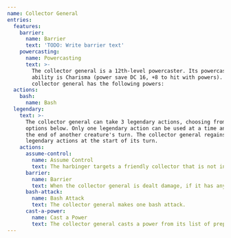 ```yaml
---
name: Collector General
entries:
  features:
    barrier:
      name: Barrier
      text: 'TODO: Write barrier text'
    powercasting:
      name: Powercasting
      text: >-
        The collector general is a 12th-level powercaster. Its powercasting
        ability is Charisma (power save DC 16, +8 to hit with powers). The
        collector general has the following powers:
  actions:
    bash:
      name: Bash
  legendary:
    text: >-
      The collector general can take 3 legendary actions, choosing from the
      options below. Only one legendary action can be used at a time and only at
      the end of another creature's turn. The collector general regains spent
      legendary actions at the start of its turn.
    actions:
      assume-control:
        name: Assume Control
        text: The harbinger targets a friendly collector that is not incapacitated. The target creature becomes possessed and gains the benefits listed on its monster sheet. The harbinger can only assume control of one creature at a time. While it is assuming control, its speed becomes 0, attacking creatures have advantage, it automatically fails Strength and Dexterity saving throws, and it cannot cast any powers. If the harbinger is incapacitated, assume control ends. The harbinger can use its bonus action to end assume control. As a result, the targeted creature loses all benefits including any temporary hit points and barrier ticks.
      barrier:
        name: Barrier
        text: When the collector general is dealt damage, if it has any barrier ticks remaining, remove one barrier tick and reduce the damage by 1d8.
      bash-attack:
        name: Bash Attack
        text: The collector general makes one bash attack.
      cast-a-power:
        name: Cast a Power
        text: The collector general casts a power from its list of prepared powers, using a power slot as normal.
---
```


